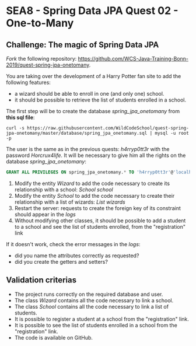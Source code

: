 # SEA8 - Spring Data JPA Quest 02 - One-to-Many

## Challenge: The magic of Spring Data JPA

_Fork_ the following repository: https://github.com/WCS-Java-Training-Bonn-2019/quest-spring-jpa-onetomany.

You are taking over the development of a Harry Potter fan site to add the following features:

- a wizard should be able to enroll in one (and only one) school.
- it should be possible to retrieve the list of students enrolled in a school.

The first step will be to create the database *spring_jpa_onetomany* from **this sql file**:

```
curl -s https://raw.githubusercontent.com/WildCodeSchool/quest-spring-jpa-onetomany/master/database/spring_jpa_onetomany.sql | mysql -u root -p
```

The user is the same as in the previous quests: *h4rryp0tt3r* with the password *Horcrux4life*.
It will be necessary to give him all the rights on the database *spring_jpa_onetomany*:

```SQL
GRANT ALL PRIVILEGES ON spring_jpa_onetomany.* TO 'h4rryp0tt3r'@'localhost';
```

1. Modify the entity *Wizard* to add the code necessary to create its relationship with a school: *School school*
2. Modify the entity *School* to add the code necessary to create their relationship with a list of wizards: *List<Wizard> wizards*
3. Restart the server: requests to create the foreign key of its constraint should appear in the *logs*
4. Without modifying other classes, it should be possible to add a student to a school and see the list of students enrolled, from the "registration" link

If it doesn't work, check the error messages in the *logs*:

- did you name the attributes correctly as requested?
- did you create the getters and setters?

## Validation criterias

- The project runs correctly on the required database and user.
- The class *Wizard* contains all the code necessary to link a school.
- The class *School* contains all the code necessary to link a list of students.
- It is possible to register a student at a school from the "registration" link.
- It is possible to see the list of students enrolled in a school from the "registration" link.
- The code is available on GitHub.
